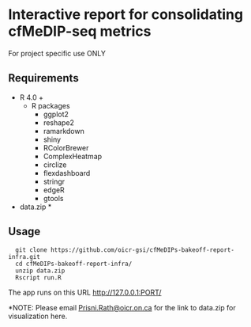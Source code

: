 Interactive report for consolidating cfMeDIP-seq metrics
========================================================
For project specific use ONLY


Requirements
-----------
- R 4.0 + 
  - R packages
    - ggplot2
    - reshape2
    - ramarkdown
    - shiny
    - RColorBrewer
    - ComplexHeatmap
    - circlize
    - flexdashboard
    - stringr
    - edgeR
    - gtools
- data.zip *

Usage
-------
      git clone https://github.com/oicr-gsi/cfMeDIPs-bakeoff-report-infra.git
      cd cfMeDIPs-bakeoff-report-infra/
      unzip data.zip
      Rscript run.R
      
  The app runs on this URL http://127.0.0.1:PORT/

  
*NOTE: Please email Prisni.Rath@oicr.on.ca for the link to data.zip for visualization here.
